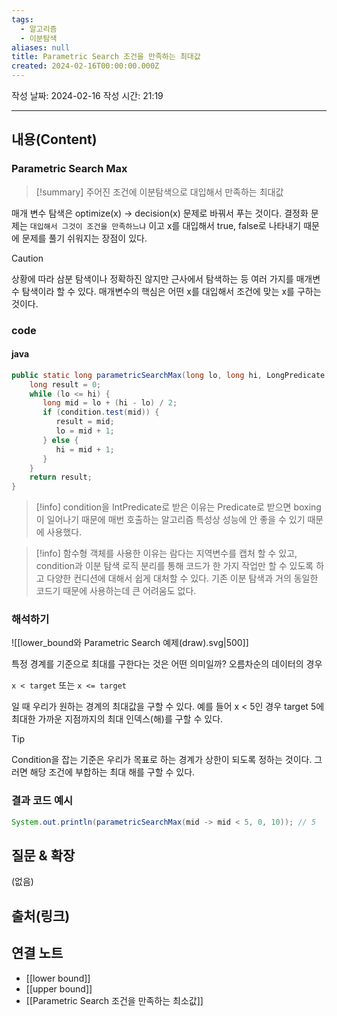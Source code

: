 ```yaml
---
tags:
  - 알고리즘
  - 이분탐색
aliases: null
title: Parametric Search 조건을 만족하는 최대값
created: 2024-02-16T00:00:00.000Z
---
```

작성 날짜: 2024-02-16
작성 시간: 21:19


----
## 내용(Content)
### Parametric Search Max
>[!summary] 
>주어진 조건에 이분탐색으로 대입해서 만족하는 최대값

매개 변수 탐색은 optimize(x) -> decision(x) 문제로 바꿔서 푸는 것이다. 결정화 문제는 `대입해서 그것이 조건을 만족하느냐` 이고 x를 대입해서 true, false로 나타내기 때문에 문제를 풀기 쉬워지는 장점이 있다.


>[!caution] 
>상황에 따라 삼분 탐색이나 정확하진 않지만 근사에서 탐색하는 등 여러 가지를 매개변수 탐색이라 할 수 있다. 매개변수의 핵심은 어떤 x를 대입해서 조건에 맞는 x를 구하는 것이다. 

### code
#### java

```java
public static long parametricSearchMax(long lo, long hi, LongPredicate condition) {  
    long result = 0;  
    while (lo <= hi) {  
       long mid = lo + (hi - lo) / 2;  
       if (condition.test(mid)) {  
          result = mid;  
          lo = mid + 1;  
       } else {  
          hi = mid + 1;  
       }  
    }  
    return result;  
}
```

>[!info]
>condition을 IntPredicate로 받은 이유는 Predicate로 받으면 boxing이 일어나기 때문에 매번 호출하는 알고리즘 특성상 성능에  안 좋을 수 있기 때문에 사용했다.

>[!info]
>함수형 객체를 사용한 이유는 람다는 지역변수를 캡처 할 수 있고, condition과 이분 탐색 로직 분리를 통해 코드가 한 가지 작업만 할 수 있도록 하고 다양한 컨디션에 대해서 쉽게 대처할 수 있다. 기존 이분 탐색과 거의 동일한 코드기 때문에 사용하는데 큰 어려움도 없다.

### 해석하기


![[lower_bound와 Parametric Search 예제(draw).svg|500]]


특정 경계를 기준으로 최대를 구한다는 것은 어떤 의미일까? 
오름차순의 데이터의 경우 

`x < target` 또는 `x <= target`

일 때 우리가 원하는 경계의 최대값을 구할 수 있다.
예를 들어 x < 5인 경우 target 5에 최대한 가까운 지점까지의 최대 인덱스(해)를 구할 수 있다.

>[!tip]
>Condition을 잡는 기준은 우리가 목표로 하는 경계가 상한이 되도록 정하는 것이다. 그러면 해당 조건에 부합하는 최대 해를 구할 수 있다.



### 결과 코드 예시

```java
System.out.println(parametricSearchMax(mid -> mid < 5, 0, 10)); // 5
```

## 질문 & 확장

(없음)

## 출처(링크)


## 연결 노트
- [[lower bound]]
- [[upper bound]]
- [[Parametric Search 조건을 만족하는 최소값]]








